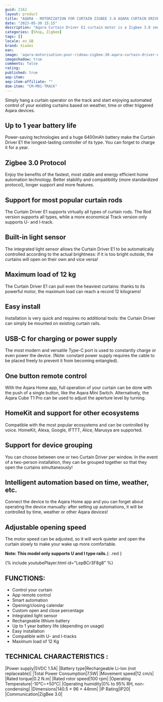 ```yaml
---
guid: 2162
layout: product 
title: "AQARA - MOTORIZATION FOR CURTAIN ZIGBEE 3.0 AQARA CURTAIN DRIVER E1 (TRACK VERSION)"
date: "2023-05-30 15:15"
description: "Aqara Curtain Driver E1 curtain motor is a Zigbee 3.0 smart product which can help you control your curtain and turn your existing curtain into a smart curtain. Model for track only."
categories: [Shop, Zigbee]
tags: []
locale: en_GB
brand: Xiaomi
ean: 
image: 'aqara-motorisation-pour-rideau-zigbee-30-aqara-curtain-driver-e1-version-rail.jpg'
imageshadow: true
comments: false
rating:  
published: true
aep-item: 
aep-item-affiliate: ""
dom-item: "CM-M01-TRACK"
---
```


Simply hang a curtain operator on the track and start enjoying automated control of your existing curtains based on weather, time or other triggered Aqara devices.

## Up to 1 year battery life
Power-saving technologies and a huge 6400mAh battery make the Curtain Driver E1 the longest-lasting controller of its type. You can forget to charge it for a year.

## Zigbee 3.0 Protocol
Enjoy the benefits of the fastest, most stable and energy efficient home automation technology. Better stability and compatibility (more standardized protocol), longer support and more features.

## Support for most popular curtain rods
The Curtain Driver E1 supports virtually all types of curtain rods. The Rod version supports all types, while a more economical Track version only supports U- and I-track.

## Built-in light sensor
The integrated light sensor allows the Curtain Driver E1 to be automatically controlled according to the actual brightness: if it is too bright outside, the curtains will open on their own and vice versa!

## Maximum load of 12 kg
The Curtain Driver E1 can pull even the heaviest curtains: thanks to its powerful motor, the maximum load can reach a record 12 kilograms!

## Easy install
Installation is very quick and requires no additional tools: the Curtain Driver can simply be mounted on existing curtain rails.

## USB-C for charging or power supply
The most modern and versatile Type-C port is used to constantly charge or even power the device. (Note: constant power supply requires the cable to be placed freely to prevent it from becoming entangled).

## One button remote control
With the Aqara Home app, full operation of your curtain can be done with the push of a single button, like the Aqara Mini Switch. Alternatively, the Aqara Cube T1 Pro can be used to adjust the aperture level by turning.

## HomeKit and support for other ecosystems
Compatible with the most popular ecosystems and can be controlled by voice. HomeKit, Alexa, Google, IFTTT, Alice, Marusya are supported.

## Support for device grouping
You can choose between one or two Curtain Driver per window. In the event of a two-person installation, they can be grouped together so that they open the curtains simultaneously!

## Intelligent automation based on time, weather, etc.
Connect the device to the Aqara Home app and you can forget about operating the device manually: after setting up automations, it will be controlled by time, weather or other Aqara devices!

## Adjustable opening speed
The motor speed can be adjusted, so it will work quieter and open the curtain slowly to make your wake up more comfortable.

**Note: This model only supports U and I type rails.**{: .red }

{% include youtubePlayer.html id="LepBCr3F8g8" %}

## FUNCTIONS:

- Control your curtain
- App remote control
- Smart automation
- Opening/closing calendar
- Custom open and close percentage
- Integrated light sensor
- Rechargeable lithium battery
- Up to 1 year battery life (depending on usage)
- Easy installation
- Compatible with U- and I-tracks
- Maximum load of 12 Kg

## TECHNICAL CHARACTERISTICS :

|Power supply|5VDC 1.5A|
|Battery type|Rechargeable Li-Ion (not replaceable)|
|Total Power Consumption|7.5W|
|Movement speed|12 cm/s|
|Rated torque|0.2 N.m|
|Rated rotor speed|100 rpm|
|Operating Temperature|-10℃~+50℃|
|Operating humidity|0% to 95% RH, non-condensing|
|Dimensions|140.5 × 96 × 44mm|
|IP Rating|IP20|
|Communication|ZigBee 3.0|


